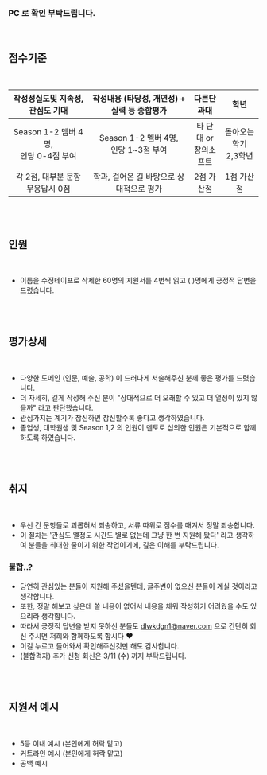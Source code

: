 <br>

### PC 로 확인 부탁드립니다.

<br>

## 점수기준

<br>

| 작성성실도및 지속성, 관심도 기대 | 작성내용 (타당성, 개연성) + 실력 등 종합평가 | 다른단과대 | 학년 |
|:-------------------------------:|:-------------------------------------------:|:----------:|:----:|
| Season 1-2 멤버 4명,<br>인당 0-4점 부여 | Season 1-2 멤버 4명,<br> 인당 1~3점 부여| 타 단대 or<br>창의소프트 | 돌아오는 학기<br>2,3학년|
| 각 2점, 대부분 문항 무응답시 0점 | 학과, 걸어온 길 바탕으로 상대적으로 평가 | 2점 가산점 | 1점 가산점 |

<br><br>

## 인원

<br>

- 이름을 수정테이프로 삭제한 60명의 지원서를 4번씩 읽고 ( )명에게 긍정적 답변을 드렸습니다.

<br><br>

## 평가상세

<br>

- 다양한 도메인 (인문, 예술, 공학) 이 드러나게 서술해주신 분께 좋은 평가를 드렸습니다.
- 더 자세히, 길게 작성해 주신 분이 "상대적으로 더 오래할 수 있고 더 열정이 있지 않을까" 라고 판단했습니다.
- 관심가지는 계기가 참신하면 참신할수록 좋다고 생각하였습니다.
- 졸업생, 대학원생 및 Season 1,2 의 인원이 멘토로 섭외한 인원은 기본적으로 함께하도록 하였습니다.

<br><br>

## 취지

<br>

- 우선 긴 문항들로 괴롭혀서 죄송하고, 서류 따위로 점수를 매겨서 정말 죄송합니다.
- 이 절차는 '관심도 열정도 시간도 별로 없는데 그냥 한 번 지원해 봤다' 라고 생각하여 분들을 최대한 줄이기 위한 작업이기에, 깊은 이해를 부탁드립니다.

### 불합..?

- 당연히 관심있는 분들이 지원해 주셨을텐데, 글주변이 없으신 분들이 계실 것이라고 생각합니다.
- 또한, 정말 해보고 싶은데 쓸 내용이 없어서 내용을 채워 작성하기 어려웠을 수도 있으리라 생각합니다.
- 따라서 긍정적 답변을 받지 못하신 분들도 dlwkdgn1@naver.com 으로 간단히 회신 주시면 저희와 함께하도록 합시다 ♥
- 이걸 누르고 들어와서 확인해주신것만 해도 감사합니다.
- (불합격자) 추가 신청 회신은 3/11 (수) 까지 부탁드립니다.

<br><br>

## 지원서 예시

<br>

- 5등 이내 예시 (본인에게 허락 맡고)
- 커트라인 예시 (본인에게 허락 맡고)
- 공백 예시
